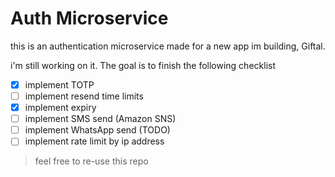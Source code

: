 # Auth Microservice
this is an authentication microservice made for a new app im building, Giftal.

i'm still working on it. The goal is to finish the following checklist
- [x] implement TOTP
- [ ] implement resend time limits
- [x] implement expiry
- [ ] implement SMS send (Amazon SNS)
- [ ] implement WhatsApp send (TODO)
- [ ] implement rate limit by ip address

> feel free to re-use this repo
